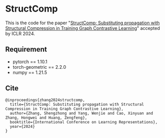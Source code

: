 # StructComp

This is the code for the paper "[StructComp: Substituting propagation with Structural Compression in Training Graph Contrastive Learning](https://arxiv.org/abs/2312.04865)" accepted by ICLR 2024.

## Requirement

* pytorch == 1.10.1  
* torch-geometric == 2.2.0  
* numpy == 1.21.5

## Cite

```
@inproceedings{zhang2024structcomp,
  title={StructComp: Substituting propagation with Structural Compression in Training Graph Contrastive Learning},
  author={Zhang, Shengzhong and Yang, Wenjie and Cao, Xinyuan and Zhang, Hongwei and Huang, Zengfeng},
  booktitle={International Conference on Learning Representations},
  year={2024}
}
```

